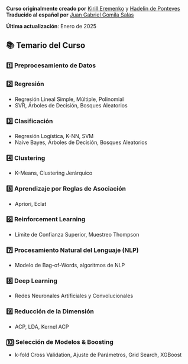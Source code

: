**Curso originalmente creado por** [Kirill Eremenko](https://www.udemy.com/user/kirilleremenko/) y [Hadelin de Ponteves](https://www.udemy.com/user/hadelin-de-ponteves/)
<br>
**Traducido al español por** [Juan Gabriel Gomila Salas](https://www.udemy.com/user/juangabriel2)

**Última actualización**: Enero de 2025

## 📚 **Temario del Curso**

### 1️⃣ **Preprocesamiento de Datos**
### 2️⃣ **Regresión**  
- Regresión Lineal Simple, Múltiple, Polinomial  
- SVR, Árboles de Decisión, Bosques Aleatorios

### 3️⃣ **Clasificación**  
- Regresión Logística, K-NN, SVM  
- Naive Bayes, Árboles de Decisión, Bosques Aleatorios

### 4️⃣ **Clustering**  
- K-Means, Clustering Jerárquico

### 5️⃣ **Aprendizaje por Reglas de Asociación**  
- Apriori, Eclat

### 6️⃣ **Reinforcement Learning**  
- Límite de Confianza Superior, Muestreo Thompson

### 7️⃣ **Procesamiento Natural del Lenguaje (NLP)**  
- Modelo de Bag-of-Words, algoritmos de NLP

### 8️⃣ **Deep Learning**  
- Redes Neuronales Artificiales y Convolucionales

### 9️⃣ **Reducción de la Dimensión**  
- ACP, LDA, Kernel ACP

### 🔟 **Selección de Modelos & Boosting**  
- k-fold Cross Validation, Ajuste de Parámetros, Grid Search, XGBoost

